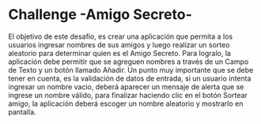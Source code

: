<h1>Challenge -Amigo Secreto-</h1>

El objetivo de este desafio, es crear una aplicación que permita a los usuarios ingresar nombres de sus amigos y luego realizar un sorteo aleatorio para determinar quien es el Amigo Secreto. Para logralo, la aplicación debe permitir que se agreguen nombres a través de un Campo de Texto y un botón llamado Añadir. Un punto muy importante que se debe tener en cuenta, es la validación de datos de entrada, si un usuario intenta ingresar un nombre vacio, deberá aparecer un mensaje de alerta que se ingrese un nombre válido, para finalizar haciendo clic en el botón Sortear amigo, la aplicación deberá escoger un nombre aleatorio y mostrarlo en pantalla.
